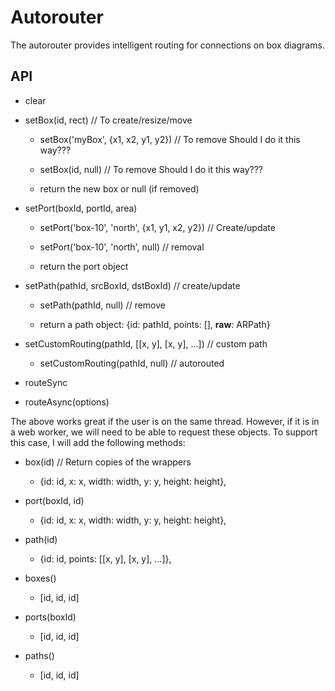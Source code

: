# Autorouter
The autorouter provides intelligent routing for connections on box diagrams.

## API
+ clear
+ setBox(id, rect)  // To create/resize/move
    + setBox('myBox', {x1, x2, y1, y2})  // To remove   Should I do it this way??? 
    + setBox(id, null)  // To remove   Should I do it this way??? 

    + return the new box or null (if removed)

+ setPort(boxId, portId, area)
    + setPort('box-10', 'north', {x1, y1, x2, y2})  // Create/update
    + setPort('box-10', 'north', null)  // removal

    + return the port object


+ setPath(pathId, srcBoxId, dstBoxId)  // create/update
    + setPath(pathId, null)  // remove

    + return a path object: {id: pathId, points: [], __raw__: ARPath}

+ setCustomRouting(pathId, [[x, y], [x, y], ...])  // custom path
    + setCustomRouting(pathId, null)  // autorouted


+ routeSync
+ routeAsync(options)

The above works great if the user is on the same thread. However, if it is in a web worker, we will need to be able to request these objects. To support this case, I will add the following methods:
+ box(id)  // Return copies of the wrappers
    + {id: id, x: x, width: width, y: y, height: height}, 
+ port(boxId, id)
    + {id: id, x: x, width: width, y: y, height: height}, 
+ path(id)
    + {id: id, points: [[x, y], [x, y], ...]}, 

+ boxes()
    + [id, id, id]
+ ports(boxId)
    + [id, id, id]
+ paths()
    + [id, id, id]
